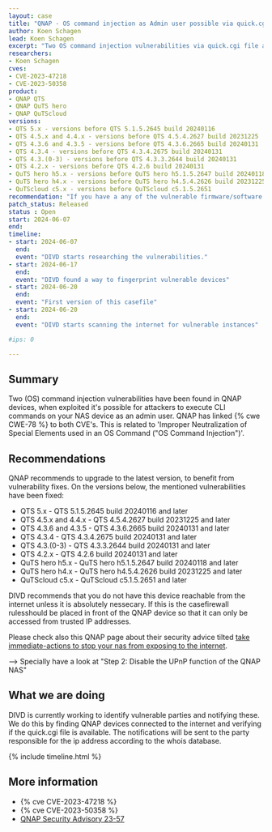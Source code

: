```yaml
---
layout: case
title: "QNAP - OS command injection as Admin user possible via quick.cgi"
author: Koen Schagen
lead: Koen Schagen
excerpt: "Two OS command injection vulnerabilities via quick.cgi file are found in QNAP QTS, QuTS hero and QuTScloud software/firmware versions"
researchers:
- Koen Schagen
cves:
- CVE-2023-47218
- CVE-2023-50358
product:
- QNAP QTS
- QNAP QuTS hero 
- QNAP QuTScloud
versions: 
- QTS 5.x - versions before QTS 5.1.5.2645 build 20240116
- QTS 4.5.x and 4.4.x - versions before QTS 4.5.4.2627 build 20231225
- QTS 4.3.6 and 4.3.5 - versions before QTS 4.3.6.2665 build 20240131
- QTS 4.3.4 - versions before QTS 4.3.4.2675 build 20240131
- QTS 4.3.(0-3) - versions before QTS 4.3.3.2644 build 20240131
- QTS 4.2.x - versions before QTS 4.2.6 build 20240131
- QuTS hero h5.x - versions before QuTS hero h5.1.5.2647 build 20240118
- QuTS hero h4.x - versions before QuTS hero h4.5.4.2626 build 20231225
- QuTScloud c5.x - versions before QuTScloud c5.1.5.2651
recommendation: "If you have a any of the vulnerable firmware/software version on your QNAP device, please update it to the latest version."
patch_status: Released
status : Open
start: 2024-06-07
end:
timeline:
- start: 2024-06-07
  end:
  event: "DIVD starts researching the vulnerabilities."
- start: 2024-06-17
  end:
  event: "DIVD found a way to fingerprint vulnerable devices"
- start: 2024-06-20
  end:
  event: "First version of this casefile"
- start: 2024-06-20
  end:
  event: "DIVD starts scanning the internet for vulnerable instances"

#ips: 0

---
```

## Summary

Two (OS) command injection vulnerabilities have been found in QNAP devices, when exploited it's possible for attackers to execute CLI commands on your NAS device as an admin user. QNAP has linked {% cwe CWE-78 %} to both CVE's. This is related to 'Improper Neutralization of Special Elements used in an OS Command ("OS Command Injection")'.

## Recommendations

QNAP recommends to upgrade to the latest version, to benefit from vulnerability fixes. On the versions below, the mentioned vulnerabilities have been fixed:

- QTS 5.x - QTS 5.1.5.2645 build 20240116 and later
- QTS 4.5.x and 4.4.x - QTS 4.5.4.2627 build 20231225 and later
- QTS 4.3.6 and 4.3.5 - QTS 4.3.6.2665 build 20240131 and later
- QTS 4.3.4 - QTS 4.3.4.2675 build 20240131 and later
- QTS 4.3.(0-3) - QTS 4.3.3.2644 build 20240131 and later
- QTS 4.2.x - QTS 4.2.6 build 20240131 and later
- QuTS hero h5.x - QuTS hero h5.1.5.2647 build 20240118 and later
- QuTS hero h4.x - QuTS hero h4.5.4.2626 build 20231225 and later
- QuTScloud c5.x - QuTScloud c5.1.5.2651 and later

DIVD recommends that you do not have this device reachable from the internet unless it is absolutely nessecary. If this is the casefirewall rulesshould be placed in front of the QNAP device so that it can only be accessed from trusted IP addresses. 

Please check also this QNAP page about their security advice tilted [take immediate-actions to stop your nas from exposing to the internet](https://www.qnap.com/en/security-news/2022/take-immediate-actions-to-stop-your-nas-from-exposing-to-the-internet-and-update-qts-to-the-latest-available-version-fight-against-ransomware-together). 

--> Specially have a look at "Step 2: Disable the UPnP function of the QNAP NAS"

## What we are doing

DIVD is currently working to identify vulnerable parties and notifying these. We do this by finding QNAP devices connected to the internet and verifying if the quick.cgi file is available.
The notifications will be sent to the party responsible for the ip address according to the whois database.

{% include timeline.html %}

## More information

* {% cve CVE-2023-47218 %}
* {% cve CVE-2023-50358 %}
* [QNAP Security Advisory 23-57](https://www.qnap.com/en/security-advisory/qsa-23-57)
